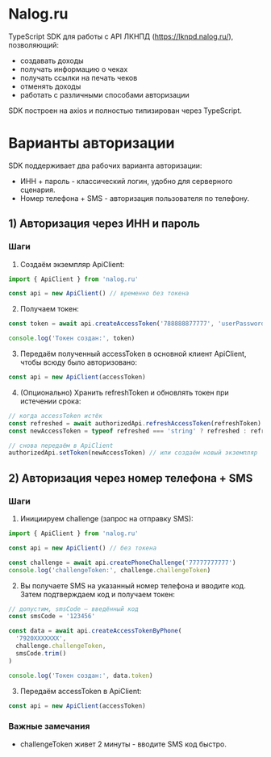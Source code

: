 # Nalog.ru

TypeScript SDK для работы с API ЛКНПД (https://lknpd.nalog.ru/), позволяющий:

- создавать доходы
- получать информацию о чеках
- получать ссылки на печать чеков
- отменять доходы
- работать с различными способами авторизации

SDK построен на axios и полностью типизирован через TypeScript.

# Варианты авторизации

SDK поддерживает два рабочих варианта авторизации:

- ИНН + пароль - классический логин, удобно для серверного сценария.
- Номер телефона + SMS - авторизация пользователя по телефону.

## 1) Авторизация через ИНН и пароль

### Шаги

1. Создаём экземпляр ApiClient:

```ts
import { ApiClient } from 'nalog.ru'

const api = new ApiClient() // временно без токена
```

2. Получаем токен:

```ts
const token = await api.createAccessToken('788888877777', 'userPassword')

console.log('Токен создан:', token)

```

3. Передаём полученный accessToken в основной клиент ApiClient, чтобы всюду было авторизовано:

```ts
const api = new ApiClient(accessToken)
```

4. (Опционально) Хранить refreshToken и обновлять токен при истечении срока:

```ts
// когда accessToken истёк
const refreshed = await authorizedApi.refreshAccessToken(refreshToken)
const newAccessToken = typeof refreshed === 'string' ? refreshed : refreshed.accessToken

// снова передаём в ApiClient
authorizedApi.setToken(newAccessToken) // или создаём новый экземпляр
```

## 2) Авторизация через номер телефона + SMS

### Шаги

1. Инициируем challenge (запрос на отправку SMS):

```ts
import { ApiClient } from 'nalog.ru'

const api = new ApiClient() // без токена

const challenge = await api.createPhoneChallenge('77777777777')
console.log('challengeToken:', challenge.challengeToken)
```

2. Вы получаете SMS на указанный номер телефона и вводите код. Затем подтверждаем код и получаем токен:

```ts
// допустим, smsCode — введённый код
const smsCode = '123456'

const data = await api.createAccessTokenByPhone(
  '7920XXXXXXX',
  challenge.challengeToken,
  smsCode.trim()
)

console.log('Токен создан:', data.token)
```

3. Передаём accessToken в ApiClient:

```ts
const api = new ApiClient(accessToken)
```

### Важные замечания

- challengeToken живет 2 минуты - вводите SMS код быстро.
